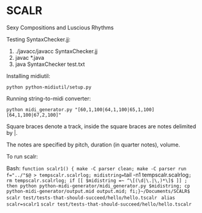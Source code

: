 SCALR
=====

Sexy Compositions and Luscious Rhythms

Testing SyntaxChecker.jj:

1. ./javacc/javacc SyntaxChecker.jj
2. javac *.java
3. java SyntaxChecker test.txt

Installing midiutil:

`python python-midiutil/setup.py`

Running string-to-midi converter:

`python midi_generator.py "[60,1,100|64,1,100|65,1,100][64,1,100|67,2,100]"`

Square braces denote a track, inside the square braces are notes delimited by |.

The notes are specified by pitch, duration (in quarter notes), volume.


To run scalr:

Bash:
`function scalr1() { make -C parser clean; make -C parser run f="../"$@ > tempscalr.scalrlog; midistring=`tail -n1 tempscalr.scalrlog`; rm tempscalr.scalrlog; if [[ $midistring =~ ^\[(\d|\.|\,)*\]$ ]] ; then python python-midi-generator/midi_generator.py $midistring; cp python-midi-generator/output.mid output.mid; fi;}~/Documents/SCALR$ scalr test/tests-that-should-succeed/hello/hello.tscalr `
`alias scalr=scalr1`
`scalr test/tests-that-should-succeed/hello/hello.tscalr`